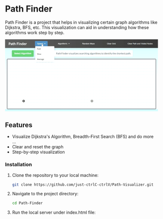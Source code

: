 # Path Finder

Path Finder is a project that helps in visualizing certain graph algorithms like Dijkstra, BFS, etc. This visualization can aid in understanding how these algorithms work step by step.


![homeAnimation1](https://github.com/just-ctrlC-ctrlV/Path-Visualizer/blob/main/homeAnimation1.gif)


## Features

- Visualize Dijkstra's Algorithm, Breadth-First Search (BFS) and do more ...
- Clear and reset the graph
- Step-by-step visualization


### Installation

1. Clone the repository to your local machine:

   ```sh
   git clone https://github.com/just-ctrlC-ctrlV/Path-Visualizer.git
   
2. Navigate to the project directory:

   ```sh
   cd Path-Finder

3. Run the local server under index.html file:

